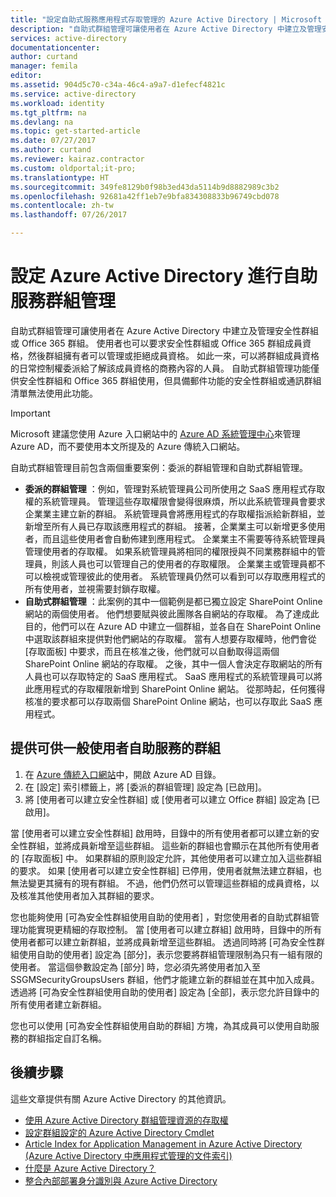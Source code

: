 ```yaml
---
title: "設定自助式服務應用程式存取管理的 Azure Active Directory | Microsoft Docs"
description: "自助式群組管理可讓使用者在 Azure Active Directory 中建立及管理安全性群組或 Office 365 群組，以及讓使用者可要求安全性群組或 Office 365 群組成員資格"
services: active-directory
documentationcenter: 
author: curtand
manager: femila
editor: 
ms.assetid: 904d5c70-c34a-46c4-a9a7-d1efecf4821c
ms.service: active-directory
ms.workload: identity
ms.tgt_pltfrm: na
ms.devlang: na
ms.topic: get-started-article
ms.date: 07/27/2017
ms.author: curtand
ms.reviewer: kairaz.contractor
ms.custom: oldportal;it-pro;
ms.translationtype: HT
ms.sourcegitcommit: 349fe8129b0f98b3ed43da5114b9d8882989c3b2
ms.openlocfilehash: 92681a42ff1eb7e9bfa834308833b96749cbd078
ms.contentlocale: zh-tw
ms.lasthandoff: 07/26/2017

---
```

# <a name="setting-up-azure-active-directory-for-self-service-group-management"></a>設定 Azure Active Directory 進行自助服務群組管理
自助式群組管理可讓使用者在 Azure Active Directory 中建立及管理安全性群組或 Office 365 群組。 使用者也可以要求安全性群組或 Office 365 群組成員資格，然後群組擁有者可以管理或拒絕成員資格。 如此一來，可以將群組成員資格的日常控制權委派給了解該成員資格的商務內容的人員。 自助式群組管理功能僅供安全性群組和 Office 365 群組使用，但具備郵件功能的安全性群組或通訊群組清單無法使用此功能。

> [!IMPORTANT]
> Microsoft 建議您使用 Azure 入口網站中的 [Azure AD 系統管理中心](https://aad.portal.azure.com)來管理 Azure AD，而不要使用本文所提及的 Azure 傳統入口網站。

自助式群組管理目前包含兩個重要案例：委派的群組管理和自助式群組管理。

* **委派的群組管理** ：例如，管理對系統管理員公司所使用之 SaaS 應用程式存取權的系統管理員。 管理這些存取權限會變得很麻煩，所以此系統管理員會要求企業業主建立新的群組。 系統管理員會將應用程式的存取權指派給新群組，並新增至所有人員已存取該應用程式的群組。 接著，企業業主可以新增更多使用者，而且這些使用者會自動佈建到應用程式。 企業業主不需要等待系統管理員管理使用者的存取權。 如果系統管理員將相同的權限授與不同業務群組中的管理員，則該人員也可以管理自己的使用者的存取權限。 企業業主或管理員都不可以檢視或管理彼此的使用者。 系統管理員仍然可以看到可以存取應用程式的所有使用者，並視需要封鎖存取權。
* **自助式群組管理** ：此案例的其中一個範例是都已獨立設定 SharePoint Online 網站的兩個使用者。 他們想要賦與彼此團隊各自網站的存取權。 為了達成此目的，他們可以在 Azure AD 中建立一個群組，並各自在 SharePoint Online 中選取該群組來提供對他們網站的存取權。 當有人想要存取權時，他們會從 [存取面板] 中要求，而且在核准之後，他們就可以自動取得這兩個 SharePoint Online 網站的存取權。 之後，其中一個人會決定存取網站的所有人員也可以存取特定的 SaaS 應用程式。 SaaS 應用程式的系統管理員可以將此應用程式的存取權限新增到 SharePoint Online 網站。 從那時起，任何獲得核准的要求都可以存取兩個 SharePoint Online 網站，也可以存取此 SaaS 應用程式。

## <a name="making-a-group-available-for-end-user-self-service"></a>提供可供一般使用者自助服務的群組
1. 在 [Azure 傳統入口網站](https://manage.windowsazure.com)中，開啟 Azure AD 目錄。
2. 在 [設定] 索引標籤上，將 [委派的群組管理] 設定為 [已啟用]。
3. 將 [使用者可以建立安全性群組] 或 [使用者可以建立 Office 群組] 設定為 [已啟用]。

當 [使用者可以建立安全性群組]  啟用時，目錄中的所有使用者都可以建立新的安全性群組，並將成員新增至這些群組。 這些新的群組也會顯示在其他所有使用者的 [存取面板] 中。 如果群組的原則設定允許，其他使用者可以建立加入這些群組的要求。 如果 [使用者可以建立安全性群組]  已停用，使用者就無法建立群組，也無法變更其擁有的現有群組。 不過，他們仍然可以管理這些群組的成員資格，以及核准其他使用者加入其群組的要求。

您也能夠使用 [可為安全性群組使用自助的使用者]  ，對您使用者的自助式群組管理功能實現更精細的存取控制。 當 [使用者可以建立群組]  啟用時，目錄中的所有使用者都可以建立新群組，並將成員新增至這些群組。 透過同時將 [可為安全性群組使用自助的使用者]  設定為 [部分]，表示您要將群組管理限制為只有一組有限的使用者。 當這個參數設定為 [部分] 時，您必須先將使用者加入至 SSGMSecurityGroupsUsers 群組，他們才能建立新的群組並在其中加入成員。 透過將 [可為安全性群組使用自助的使用者]  設定為 [全部]，表示您允許目錄中的所有使用者建立新群組。

您也可以使用 [可為安全性群組使用自助的群組]  方塊，為其成員可以使用自助服務的群組指定自訂名稱。

## <a name="next-steps"></a>後續步驟
這些文章提供有關 Azure Active Directory 的其他資訊。

* [使用 Azure Active Directory 群組管理資源的存取權](active-directory-manage-groups.md)
* [設定群組設定的 Azure Active Directory Cmdlet](active-directory-accessmanagement-groups-settings-cmdlets.md)
* [Article Index for Application Management in Azure Active Directory (Azure Active Directory 中應用程式管理的文件索引)](active-directory-apps-index.md)
* [什麼是 Azure Active Directory？](active-directory-whatis.md)
* [整合內部部署身分識別與 Azure Active Directory](active-directory-aadconnect.md)

